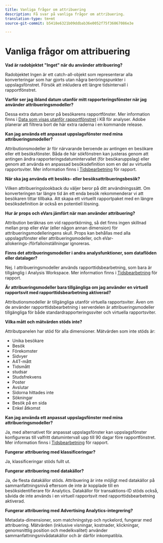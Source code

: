 ```yaml
---
title: Vanliga frågor om attribuering
description: Få svar på vanliga frågor om attribuering.
translation-type: tm+mt
source-git-commit: b5418e6321b09ddbab36e0052f75f36067086e3e

---
```



# Vanliga frågor om attribuering

**Vad är radobjektet &quot;Inget&quot; när du använder attribuering?**

Radobjektet Ingen är ett catch-all-objekt som representerar alla konverteringar som har gjorts utan några beröringspunkter i uppslagsfönstret. Försök att inkludera ett längre tidsintervall i rapportfönstret.

**Varför ser jag ibland datum utanför mitt rapporteringsfönster när jag använder attribueringsmodeller?**

Dessa extra datum beror på besökarens rapportfönster. Mer information finns i [Data som visas utanför rapportfönstret](https://helpx.adobe.com/analytics/kb/data-appearing-outside-reporting-window.html) i KB för analyser. Adobe planerar att filtrera bort de här extra raderna i en kommande release.

**Kan jag använda ett anpassat uppslagsfönster med mina attribueringsmodeller?**

Attributionsmodeller är för närvarande beroende av antingen en besökare eller ett besöksfönster. Båda de här sökfönstren kan justeras genom att antingen ändra rapporteringsdatumintervallet (för besökaruppslag) eller genom att använda en anpassad besöksdefinition som en del av virtuella rapportsviter. Mer information finns i [Tidsbearbetning](../../../../components/vrs/vrs-report-time-processing.md) för rapport.

**När ska jag använda ett besöks- eller besöksattribueringsbesök?**

Vilken attribueringslookback du väljer beror på ditt användningssätt. Om konverteringen tar längre tid än ett enda besök rekommenderar vi att besökaren tittar tillbaka. Att skapa ett virtuellt rapportpaket med en längre besöksdefinition är också en potentiell lösning.

**Hur är props och eVars jämfört när man använder attribuering?**

Attribution beräknas om vid rapportkörning, så det finns ingen skillnad mellan prop eller eVar (eller någon annan dimension) för attribueringsmodelleringens skull. Props kan behållas med alla uppslagsfönster eller attribueringsmodeller, och eVar-allokerings-/förfalloinställningar ignoreras.

**Finns det attribueringsmodeller i andra analysfunktioner, som dataflöden eller datalager?**

Nej. I attribueringsmodeller används rapporttidsbearbetning, som bara är tillgänglig i Analysis Workspace. Mer information finns i [Tidsbearbetning](../../../../components/vrs/vrs-report-time-processing.md) för rapport.

**Är attribueringsmodeller bara tillgängliga om jag använder en virtuell rapportsvit med rapporttidsbearbetning aktiverad?**

Attributionsmodeller är tillgängliga utanför virtuella rapportsviter. Även om de använder rapporttidsbearbetning i serverdelen är attribueringsmodeller tillgängliga för både standardrapporteringssviter och virtuella rapportsviter.

**Vilka mått och mätvärden stöds inte?**

Attributpanelen har stöd för alla dimensioner. Mätvärden som inte stöds är:

* Unika besökare
* Besök
* Förekomster
* Sidvyer
* A4T-mått
* Tidsmått
* studsar
* Studsfrekvens
* Poster
* Avslutar
* Sidorna hittades inte
* Sökningar
* Besök på en sida
* Enkel åtkomst

**Kan jag använda ett anpassat uppslagsfönster med mina attribueringsmodeller?**

Ja, med alternativet för anpassat uppslagsfönster kan uppslagsfönster konfigureras till valfritt datumintervall upp till 90 dagar före rapportfönstret. Mer information finns i [Tidsbearbetning](https://docs.adobe.com/content/help/en/analytics/components/virtual-report-suites/vrs-report-time-processing.html) för rapport.

**Fungerar attribuering med klassificeringar?**

Ja, klassificeringar stöds fullt ut.

**Fungerar attribuering med datakällor?**

Ja, de flesta datakällor stöds. Attribuering är inte möjligt med datakällor på sammanfattningsnivå eftersom de inte är kopplade till en besöksidentifierare för Analytics. Datakällor för transaktions-ID stöds också, såvida de inte används i en virtuell rapportsvit med rapporttidsbearbetning aktiverad.

**Fungerar attribuering med Advertising Analytics-integrering?**

Metadata-dimensioner, som matchningstyp och nyckelord, fungerar med attribuering. Mätvärden (inklusive visningar, kostnader, klickningar, genomsnittlig position och medelkvalitet) använder sammanfattningsnivådatakällor och är därför inkompatibla.
